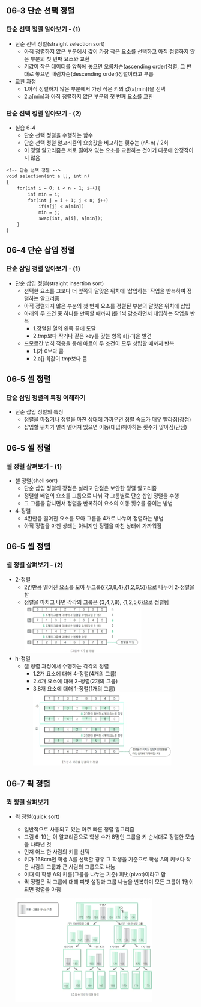 ## 06-3 단순 선택 정렬
### 단순 선택 정렬 알아보기 - (1)
 * 단순 선택 정렬(straight selection sort)
   - 아직 정렬하지 않은 부분에서 값이 가장 작은 요소를 선택하고 아직 정렬하지 않은 부분의 첫 번째 요소와 교환
   - 키값이 작은 데이터를 앞쪽에 놓으면 오름차순(ascending order)정렬, 그 반대로 놓으면 내림차순(descending order)정렬이라고 부름
 * 교환 과정
   - 1.아직 정렬하지 않은 부분에서 가장 작은 키의 값(a[min])을 선택
   - 2.a[min]과 아직 정렬하지 않은 부분의 첫 번째 요소를 교환

### 단순 선택 정렬 알아보기 - (2)

* 실습 6-4
  - 단순 선택 정렬을 수행하는 함수
  - 단순 선택 정렬 알고리즘의 요솟값을 비교하는 횟수는 (n²-n) / 2회
  - 이 정렬 알고리즘은 서로 떨어져 있는 요소를 교환하는 것이기 때문에 안정적이지 않음
```
<!-- 단순 선택 정렬 -->
void selection(int a [], int n)
{
    for(int i = 0; i < n - 1; i++){
        int min = i;
        for(int j = i + 1; j < n; j++)
            if(a[j] < a[min])
            min = j;
            swap(int, a[i], a[min]);
    }
}
```

## 06-4 단순 삽입 정렬
### 단순 삽입 정렬 알아보기 - (1)
 * 단순 삽입 정렬(straight insertion sort)
   - 선택한 요소를 그보다 더 앞쪽의 알맞은 위치에 '삽입하는' 작업을 반복하여 정렬하는 알고리즘
   - 아직 정렬되지 않은 부분의 첫 번째 요소를 정렬된 부분의 알맞은 위치에 삽입
   - 아래의 두 조건 중 하나를 만족할 때까지 j를 1씩 감소하면서 대입하는 작업을 반복
     - 1.정렬된 열의 왼쪽 끝에 도달
     - 2.tmp보다 작거나 같은 key를 갖는 항목 a[j-1]을 발견
   - 드모르간 법칙 적용을 통해 아르이 두 조건이 모두 성립할 때까지 반복
     - 1.j가 0보다 큼
     - 2.a[j-1]값이 tmp보다 큼  
 

## 06-5 셸 정렬
### 단순 삽입 정렬의 특징 이해하기
 * 단순 삽입 정렬의 특징
   - 정렬을 마쳤거나 정렬을 마친 상태에 가까우면 정렬 속도가 매우 빨라짐(장점)
   - 삽입할 위치가 멀리 떨어져 있으면 이동(대입)해야하는 횟수가 많아짐(단점)

## 06-5 셸 정렬
### 셸 정렬 살펴보기 - (1)
 * 셸 정렬(shell sort)
   - 단순 삽입 정렬의 장점은 살리고 단점은 보안한 정렬 알고리즘
   - 정렬할 배열의 요소를 그룹으로 나눠 각 그룹별로 단순 삽입 정렬을 수행
   - 그 그룹을 합치면서 정렬을 반복하여 요소의 이동 횟수를 줄이는 방법
* 4-정렬
  - 4칸만큼 떨어진 요소를 모아 그룹을 4개로 나누어 정렬하는 방법
  - 아직 정렬을 마친 상태는 아니지만 정렬을 마친 상태에 가까워짐

## 06-5 셸 정렬
### 셸 정렬 살펴보기 - (2)
* 2-정렬
  - 2칸만큼 떨어진 요소를 모아 두그룹({7,3,8,4},{1,2,6,5})으로 나누어 2-정렬을 함
  - 정렬을 마치고 나면 각각의 그룹은 {3,4,7,8}, {1,2,5,6}으로 정렬됨![2-정렬](images/image.png)
* h-정렬
  - 셀 정렬 과정에서 수행하는 각각의 정렬
    - 1.2개 요소에 대해 4-정렬(4개의 그룹)
    - 2.4개 요소에 대해 2-정렬(2개의 그룹)
    - 3.8개 요소에 대해 1-정렬(1개의 그룹)![h-정렬](images/image-1.png)


## 06-7 퀵 정렬
### 퀵 정렬 살펴보기
* 퀵 정렬(quick sort)
  - 일반적으로 사용되고 있는 아주 빠른 정렬 알고리즘
  - 그림 6-19는 이 알고리즘으로 학생 수가 8명인 그룹을 키 순서대로 정렬한 모습을 나타낸 것
  - 먼저 어느 한 사람의 키를 선택
  - 키가 168cm인 학생 A를 선택할 경우 그 학생을 기준으로 학생 A의 키보다 작은 사람의 그룹과 큰 사람의 그룹으로 나눔
  - 이때 이 학생 A의 키를(그룹을 나누는 기준) 피벗(pivot)이라고 함
  - 퀵 정렬은 각 그룹에 대해 피벗 설정과 그룹 나눔을 반복하며 모든 그룹이 1명이 되면 정렬을 마침
  

  ![퀵 정렬](images/image-4.png)